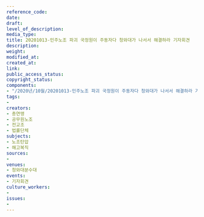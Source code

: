 ```yaml
---
reference_code: 
date: 
draft: 
level_of_description: 
media_type: 
title: 20201013-민주노조 파괴 국정원이 주동자다 청와대가 나서서 해결하라 기자회견
description: 
weight: 
modified_at: 
created_at: 
link: 
public_access_status: 
copyright_status: 
components:
- "/2020년/10월/20201013-민주노조 파괴 국정원이 주동자다 청와대가 나서서 해결하라 기자회견/_W5D0090.JPG"
tags:
- 
creators:
- 총연맹
- 공무원노조
- 전교조
- 법률단체
subjects:
- 노조탄압
- 해고복직
sources:
- 
venues:
- 청와대분수대
events:
- 기자회견
culture_workers:
- 
issues:
- 
---
```

